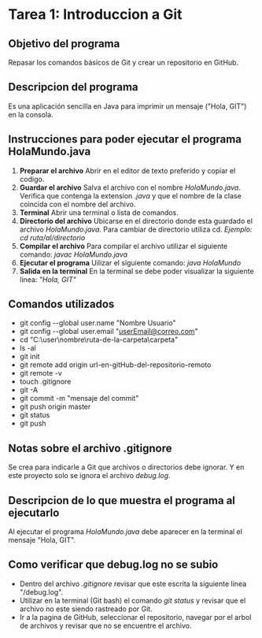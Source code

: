 # Tarea 1: Introduccion a Git

## Objetivo del programa
Repasar los comandos básicos de Git y crear un repositorio en GitHub.

## Descripcion del programa
Es una aplicación sencilla en Java para imprimir un mensaje ("Hola, GIT") en la consola.

## Instrucciones para poder ejecutar el programa HolaMundo.java
1. **Preparar el archivo**
Abrir en el editor de texto preferido y copiar el codigo.
2. **Guardar el archivo** 
Salva el archivo con el nombre *HolaMundo.java*. Verifica que contenga la extension *.java* y que el nombre de la clase coincida con el nombre del archivo.
3. **Terminal**
Abrir una terminal o lista de comandos.
4. **Directorio del archivo**
Ubicarse en el directorio donde esta guardado el archivo *HolaMundo.java*. Para cambiar de directorio utiliza cd. *Ejemplo: cd ruta/al/directorio*
5. **Compilar el archivo**
Para compilar el archivo utilizar el siguiente comando: *javac HolaMundo.java*
6. **Ejecutar el programa**
Uilizar el siguiente comando: *java HolaMundo*
7. **Salida en la terminal**
En la terminal se debe poder visualizar la siguiente linea: *"Hola, GIT"*

## Comandos utilizados
+ git config --global user.name "Nombre Usuario"
+ git config --global user.email "userEmail@correo.com"
+ cd "C:\user\nombre\ruta-de-la-carpeta\carpeta"
+ ls -al
+ git init
+ git remote add origin url-en-gitHub-del-repositorio-remoto
+ git remote -v
+ touch .gitignore
+ git -A
+ git commit -m "mensaje del commit"
+ git push origin master
+ git status
+ git push

## Notas sobre el archivo .gitignore
Se crea para indicarle a Git que archivos o directorios debe ignorar.
Y en este proyecto solo se ignora el archivo *debug.log*.

## Descripcion de lo que muestra el programa al ejecutarlo
Al ejecutar el programa *HolaMundo.java* debe aparecer en la terminal el mensaje "Hola, GIT". 

## Como verificar que debug.log no se subio
+ Dentro del archivo *.gitignore* revisar que este escrita la siguiente linea "/debug.log".
+ Utilizar en la terminal (Git bash) el comando *git status* y revisar que el archivo no este siendo rastreado por Git.
+ Ir a la pagina de GitHub, seleccionar el repositorio, navegar por el arbol de archivos y revisar que no se encuentre el archivo.